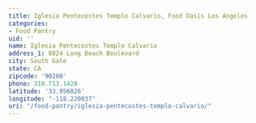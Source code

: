 ```yaml
---
title: Iglesia Pentecostes Templo Calvario, Food Oasis Los Angeles
categories:
- Food Pantry
uid: ''
name: Iglesia Pentecostes Templo Calvario
address_1: 8824 Long Beach Boulevard
city: South Gate
state: CA
zipcode: '90280'
phone: 310.713.1428
latitude: '33.956026'
longitude: "-118.220037"
uri: "/food-pantry/iglesia-pentecostes-templo-calvario/"
---
```


